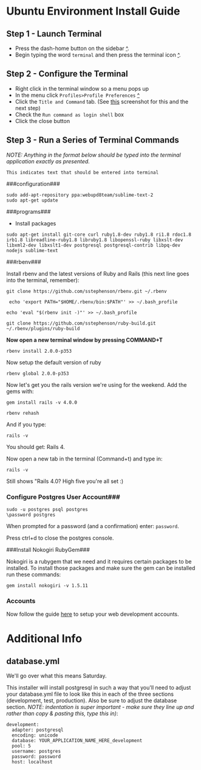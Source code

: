 Ubuntu Environment Install Guide
===================

Step 1 - Launch Terminal
----------

* Press the dash-home button on the sidebar [^](http://i.imgur.com/6Y16pS1.jpg).
* Begin typing the word `terminal` and then press the terminal icon [^](http://i.imgur.com/xU4rZSW.png).

Step 2 - Configure the Terminal
---------------

* Right click in the terminal window so a menu pops up
* In the menu click `Profiles>Profile Preferences` [^](http://i.imgur.com/RwbAyOK.png)
* Click the `Title and Command` tab.  (See [this](http://i.imgur.com/iioFIpF.png) screenshot for this and the next step)
* Check the `Run command as login shell` box
* Click the close button

Step 3 - Run a Series of Terminal Commands
-----------

_NOTE: Anything in the format below should be typed into the terminal application exactly as presented._

```
This indicates text that should be entered into terminal
```

###configuration###

```
sudo add-apt-repository ppa:webupd8team/sublime-text-2
sudo apt-get update
```

###programs###

* Install packages

```
sudo apt-get install git-core curl ruby1.8-dev ruby1.8 ri1.8 rdoc1.8 irb1.8 libreadline-ruby1.8 libruby1.8 libopenssl-ruby libxslt-dev libxml2-dev libxslt1-dev postgresql postgresql-contrib libpq-dev nodejs sublime-text
```


###rbenv###

Install rbenv and the latest versions of Ruby and Rails (this next line goes into the terminal, remember):


```
git clone https://github.com/sstephenson/rbenv.git ~/.rbenv
```


```
 echo 'export PATH="$HOME/.rbenv/bin:$PATH"' >> ~/.bash_profile
```

```
echo 'eval "$(rbenv init -)"' >> ~/.bash_profile
```


```
git clone https://github.com/sstephenson/ruby-build.git ~/.rbenv/plugins/ruby-build
```

__Now open a new terminal window by pressing COMMAND+T__

```
rbenv install 2.0.0-p353
```

Now setup the default version of ruby

```
rbenv global 2.0.0-p353
```

Now let's get you the rails version we're using for the weekend. Add the gems with:

```
gem install rails -v 4.0.0
```

```
rbenv rehash
```

And if you type:

```
rails -v
```

You should get: Rails 4.

Now open a new tab in the terminal (Command+t) and type in:

```
rails -v
```

Still shows "Rails 4.0? High five you're all set :)




### Configure Postgres User Account###

```
sudo -u postgres psql postgres
\password postgres
```

When prompted for a password (and a confirmation) enter: `password`.

Press ctrl+d to close the postgres console.



###Install Nokogiri RubyGem###

Nokogiri is a rubygem that we need and it requires certain packages to be installed.  To install those packages and make sure the gem can be installed run these commands:

```
gem install nokogiri -v 1.5.11
```

### Accounts

Now follow the guide [here](https://github.com/FirehoseWeekend/install-guide/blob/master/accounts.md) to setup your web development accounts.




Additional Info
======

database.yml
------

We'll go over what this means Saturday.

This installer will install postgresql in such a way that you'll need to adjust your database.yml file to look like this in each of the three sections (development, test, production).  Also be sure to adjust the database section.  _NOTE: indentation is super important - make sure they line up and rather than copy & pasting this, type this in)_:

```
development:
  adapter: postgresql
  encoding: unicode
  database: YOUR_APPLICATION_NAME_HERE_development
  pool: 5
  username: postgres
  password: password
  host: localhost
```
